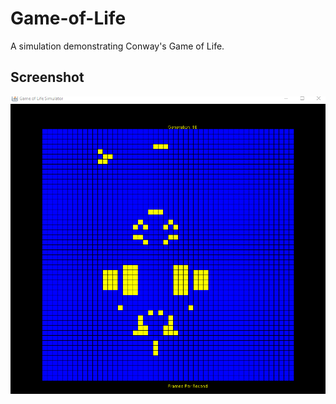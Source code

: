 # Game-of-Life
A simulation demonstrating Conway's Game of Life.

## Screenshot
![Screenshot](game.png "Game of Life")
